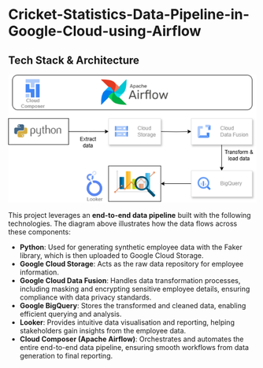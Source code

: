 # Cricket-Statistics-Data-Pipeline-in-Google-Cloud-using-Airflow

## Tech Stack & Architecture

![Tech Stack & Architecture](https://github.com/Kai-334/Data-Transformation-Masking-with-Data-Fusion-Airflow-and-BigQuery/blob/c287a86c3bb583c86e0407508a4344759180c7e1/Project%20Architecture.png)

This project leverages an **end-to-end data pipeline** built with the following technologies. The diagram above illustrates how the data flows across these components:

- **Python**: Used for generating synthetic employee data with the Faker library, which is then uploaded to Google Cloud Storage.
- **Google Cloud Storage**: Acts as the raw data repository for employee information.
- **Google Cloud Data Fusion**: Handles data transformation processes, including masking and encrypting sensitive employee details, ensuring compliance with data privacy standards.
- **Google BigQuery**: Stores the transformed and cleaned data, enabling efficient querying and analysis.
- **Looker**: Provides intuitive data visualisation and reporting, helping stakeholders gain insights from the employee data.
- **Cloud Composer (Apache Airflow)**: Orchestrates and automates the entire end-to-end data pipeline, ensuring smooth workflows from data generation to final reporting.
